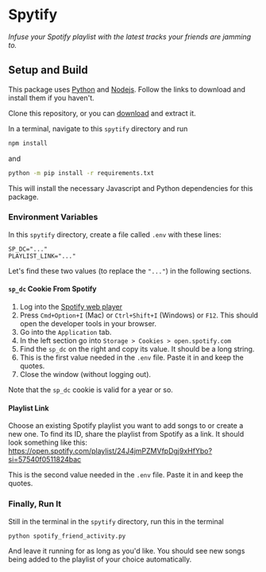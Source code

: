 # Spytify

_Infuse your Spotify playlist with the latest tracks your friends are jamming to._


## Setup and Build

This package uses [Python](https://www.python.org/downloads/) and [Nodejs](https://nodejs.org/en). Follow the links to download and install them if you haven't. 

Clone this repository, or you can [download](https://github.com/gcfc/spytify/archive/refs/heads/main.zip) and extract it. 

In a terminal, navigate to this `spytify` directory and run 

```bash
npm install
```

and 

```bash
python -m pip install -r requirements.txt
```

This will install the necessary Javascript and Python dependencies for this package.  


### Environment Variables

In this `spytify` directory, create a file called `.env` with these lines:

```
SP_DC="..."
PLAYLIST_LINK="..."
```

Let's find these two values (to replace the `"..."`) in the following sections. 

#### `sp_dc` Cookie From Spotify

1. Log into the [Spotify web player](https://open.spotify.com/)
2. Press `Cmd+Option+I` (Mac) or `Ctrl+Shift+I` (Windows) or `F12`. This should open the developer tools in your browser.
3. Go into the `Application` tab.
4. In the left section go into `Storage > Cookies > open.spotify.com`
5. Find the `sp_dc` on the right and copy its value. It should be a long string. 
6. This is the first value needed in the `.env` file. Paste it in and keep the quotes.
7. Close the window (without logging out).

Note that the `sp_dc` cookie is valid for a year or so. 

#### Playlist Link

Choose an existing Spotify playlist you want to add songs to or create a new one. To find its ID, share the playlist from Spotify as a link. It should look something like this: https://open.spotify.com/playlist/24J4jmPZMVfpDgj9xHfYbo?si=57540f0511824bac

This is the second value needed in the `.env` file. Paste it in and keep the quotes.

### Finally, Run It

Still in the terminal in the `spytify` directory, run this in the terminal 

```bash
python spotify_friend_activity.py
```
And leave it running for as long as you'd like. You should see new songs being added to the playlist of your choice automatically. 
